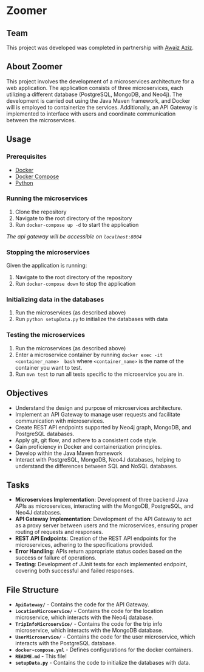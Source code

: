 # Zoomer

## Team

This project was developed was completed in partnership with [Awaiz Aziz](https://www.linkedin.com/in/awais-aziz-4bb7a318a/).

## About Zoomer

This project involves the development of a microservices architecture for a web application. The application consists of three microservices, each utilizing a different database (PostgreSQL, MongoDB, and Neo4j). The development is carried out using the Java Maven framework, and Docker will is employed to containerize the services. Additionally, an API Gateway is implemented to interface with users and coordinate communication between the microservices.

## Usage

### Prerequisites

- [Docker](https://docs.docker.com/get-docker/)
- [Docker Compose](https://docs.docker.com/compose/install/)
- [Python](https://www.python.org/downloads/)

### Running the microservices

1. Clone the repository
2. Navigate to the root directory of the repository
3. Run `docker-compose up -d` to start the application

_The api gateway will be accessible on `localhost:8004`_

### Stopping the microservices

Given the application is running:

1. Navigate to the root directory of the repository
2. Run `docker-compose down` to stop the application

### Initializing data in the databases

1. Run the microservices (as described above)
2. Run `python setupData.py` to initialize the databases with data

### Testing the microservices

1. Run the microservices (as described above)
2. Enter a microservice container by running `docker exec -it <container_name>  bash` where `<container_name>` is the name of the container you want to test.
3. Run `mvn test` to run all tests specific to the microservice you are in.

## Objectives

- Understand the design and purpose of microservices architecture.
- Implement an API Gateway to manage user requests and facilitate communication with microservices.
- Create REST API endpoints supported by Neo4j graph, MongoDB, and PostgreSQL databases.
- Apply git, git flow, and adhere to a consistent code style.
- Gain proficiency in Docker and containerization principles.
- Develop within the Java Maven framework
- Interact with PostgreSQL, MongoDB, Neo4J databases, helping to understand the differences between SQL and NoSQL databases.

## Tasks

- **Microservices Implementation**: Development of three backend Java APIs as microservices, interacting with the MongoDB, PostgreSQL, and Neo4J databases.
- **API Gateway Implementation**: Development of the API Gateway to act as a proxy server between users and the microservices, ensuring proper routing of requests and responses.
- **REST API Endpoints**: Creation of the REST API endpoints for the microservices, adhering to the specifications provided.
- **Error Handling**: APIs return appropriate status codes based on the success or failure of operations.
- **Testing**: Development of JUnit tests for each implemented endpoint, covering both successful and failed responses.

## File Structure

- **`ApiGateway/`** - Contains the code for the API Gateway.
- **`LocationMicroservice/`** - Contains the code for the location microservice, which interacts with the Neo4j database.
- **`TripInfoMicroservice/`** - Contains the code for the trip info microservice, which interacts with the MongoDB database.
- **`UserMicroservice/`** - Contains the code for the user microservice, which interacts with the PostgreSQL database.
- **`docker-compose.yml`** - Defines configurations for the docker containers.
- **`README.md`** - This file!
- **`setupData.py`** - Contains the code to initialize the databases with data.
